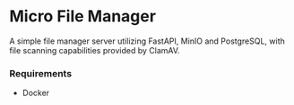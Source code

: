 # Micro File Manager
A simple file manager server utilizing FastAPI, MinIO and PostgreSQL, with file scanning capabilities provided by ClamAV.

### Requirements
- Docker

